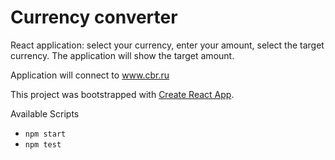 # Currency converter

React application: select your currency, enter your amount, select the target currency. The application will show the target amount.

Application will connect to www.cbr.ru

This project was bootstrapped with [Create React App](https://github.com/facebook/create-react-app).

Available Scripts
- `npm start`
- `npm test`
